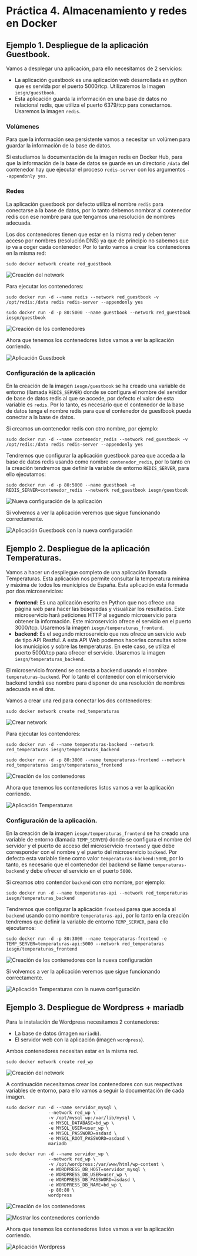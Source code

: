 # Práctica 4. Almacenamiento y redes en Docker

## Ejemplo 1. Despliegue de la aplicación Guestbook.

Vamos a desplegar una aplicación, para ello necesitamos de 2 servicios:

- La aplicación guestbook es una aplicación web desarrollada en python que es servida por el puerto 5000/tcp. Utilizaremos la imagen `iesgn/guestbook`.
- Esta aplicación guarda la información en una base de datos no relacional redis, que utiliza el puerto 6379/tcp para conectarnos. Usaremos la imagen `redis`.

### Volúmenes

Para que la información sea persistente vamos a necesitar un volúmen para guardar la información de la base de datos.

Si estudiamos la documentación de la imagen redis en Docker Hub, para que la información de la base de datos se guarde en un directorio `/data` del contenedor hay que ejecutar el proceso `redis-server` con los argumentos `--appendonly yes`.

### Redes

La aplicación guestbook por defecto utiliza el nombre `redis` para conectarse a la base de datos, por lo tanto debemos nombrar al contenedor redis con ese nombre para que tengamos una resolución de nombres adecuada.

Los dos contenedores tienen que estar en la misma red y deben tener acceso por nombres (resolución DNS) ya que de principio no sabemos que ip va a coger cada contenedor. Por lo tanto vamos a crear los contenedores en la misma red:

```
sudo docker network create red_guestbook
```

![Creación del network](./img/ejemplo1/create_network.png)


Para ejecutar los contenedores:

```
sudo docker run -d --name redis --network red_guestbook -v /opt/redis:/data redis redis-server --appendonly yes

sudo docker run -d -p 80:5000 --name guestbook --network red_guestbook iesgn/guestbook
```

![Creación de los contenedores](./img/ejemplo1/create_containers.png)

Ahora que tenemos los contenedores listos vamos a ver la aplicación corriendo.

![Aplicación Guestbook](./img/ejemplo1/guestbook.png)


### Configuración de la aplicación

En la creación de la imagen `iesgn/guestbook` se ha creado una variable de entorno (llamada `REDIS_SERVER`) donde se configura el nombre del servidor de base de datos redis al que se accede, por defecto el valor de esta variable es `redis`. Por lo tanto, es necesario que el contenedor de la base de datos tenga el nombre redis para que el contenedor de guestbook pueda conectar a la base de datos.

Si creamos un contenedor redis con otro nombre, por ejemplo:

```
sudo docker run -d --name contenedor_redis --network red_guestbook -v /opt/redis:/data redis redis-server --appendonly yes
```

Tendremos que configurar la aplicación guestbook parea que acceda a la base de datos redis usando como nombre `contenedor_redis`, por lo tanto en la creación tendremos que definir la variable de entorno `REDIS_SERVER`, para ello ejecutamos:

```
sudo docker run -d -p 80:5000 --name guestbook -e REDIS_SERVER=contenedor_redis --network red_guestbook iesgn/guestbook
```

![Nueva configuración de la aplicación](./img/ejemplo1/new_config.png)

Si volvemos a ver la aplicación veremos que sigue funcionando correctamente.

![Aplicación Guestbook con la nueva configuración](./img/ejemplo1/guestbook_2.png)


## Ejemplo 2. Despliegue de la aplicación Temperaturas.

Vamos a hacer un despliegue completo de una aplicación llamada Temperaturas. Esta aplicación nos permite consultar la temperatura mínima y máxima de todos los municipios de España. Esta aplicación está formada por dos microservicios:

- **frontend**: Es una aplicación escrita en Python que nos ofrece una página web para hacer las búsquedas y visualizar los resultados. Este microservicio hará peticiones HTTP al segundo microservicio para obtener la información. Este microservicio ofrece el servicio en el puerto 3000/tcp. Usaremos la imagen `iesgn/temperaturas_frontend`.
- **backend**: Es el segundo microservicio que nos ofrece un servicio web de tipo API Restful. A esta API Web podemos hacerles consultas sobre los municipios y sobre las temperaturas. En este caso, se utiliza el puerto 5000/tcp para ofrecer el servicio. Usaremos la imagen `iesgn/temperaturas_backend`.

El microservicio frontend se conecta a backend usando el nombre `temperaturas-backend`. Por lo tanto el contenedor con el micorservicio backend tendrá ese nombre para disponer de una resolución de nombres adecuada en el dns.

Vamos a crear una red para conectar los dos contenedores:

```
sudo docker network create red_temperaturas
```

![Crear network](./img/ejemplo2/create_network.png)

Para ejecutar los contendores:

```
sudo docker run -d --name temperaturas-backend --network red_temperaturas iesgn/temperaturas_backend

sudo docker run -d -p 80:3000 --name temperaturas-frontend --network red_temperaturas iesgn/temperaturas_frontend
```

![Creación de los contenedores](./img/ejemplo2/create_containers.png)

Ahora que tenemos los contenedores listos vamos a ver la aplicación corriendo.

![Aplicación Temperaturas](./img/ejemplo2/aplicacion.png)


### Configuración de la aplicación.

En la creación de la imagen `iesgn/temperaturas_frontend` se ha creado una variable de entorno (llamada `TEMP_SERVER`) donde se configura el nombre del servidor y el puerto de acceso del microservicio `frontend` y que debe corresponder con el nombre y el puerto del microservicio `backend`. Por defecto esta variable tiene como valor `temperaturas-backend:5000`, por lo tanto, es necesario que el contenedor del backend se llame `temperaturas-backend` y debe ofrecer el servicio en el puerto `5000`.

Si creamos otro contendor `backend` con otro nombre, por ejemplo:

```
sudo docker run -d --name temperaturas-api --network red_temperaturas iesgn/temperaturas_backend
```

Tendremos que configurar la aplicación `frontend` parea que acceda al `backend` usando como nombre `temperaturas-api`, por lo tanto en la creación tendremos que definir la variable de entorno `TEMP_SERVER`, para ello ejecutamos:

```
sudo docker run -d -p 80:3000 --name temperaturas-frontend -e TEMP_SERVER=temperaturas-api:5000 --network red_temperaturas iesgn/temperaturas_frontend
```

![Creación de los contenedores con la nueva configuración](./img/ejemplo2/new_config.png)

Si volvemos a ver la aplicación veremos que sigue funcionando correctamente.

![Aplicación Temperaturas con la nueva configuración](./img/ejemplo2/aplicacion_2.png)


## Ejemplo 3. Despliegue de Wordpress + mariadb

Para la instalación de Wordpress necesitamos 2 contenedores:

- La base de datos (imagen `mariadb`).
- El servidor web con la aplicación (imagen `wordpress`).

Ambos contenedores necesitan estar en la misma red.

```
sudo docker network create red_wp
```

![Creación del network](./img/ejemplo3/create_network.png)

A continuación necesitamos crear los contenedores con sus respectivas variables de entorno, para ello vamos a seguir la documentación de cada imagen.

```
sudo docker run -d --name servidor_mysql \
                --network red_wp \
                -v /opt/mysql_wp:/var/lib/mysql \
                -e MYSQL_DATABASE=bd_wp \
                -e MYSQL_USER=user_wp \
                -e MYSQL_PASSWORD=asdasd \
                -e MYSQL_ROOT_PASSWORD=asdasd \
                mariadb
                
sudo docker run -d --name servidor_wp \
                --network red_wp \
                -v /opt/wordpress:/var/www/html/wp-content \
                -e WORDPRESS_DB_HOST=servidor_mysql \
                -e WORDPRESS_DB_USER=user_wp \
                -e WORDPRESS_DB_PASSWORD=asdasd \
                -e WORDPRESS_DB_NAME=bd_wp \
                -p 80:80 \
                wordpress
```

![Creación de los contenedores](./img/ejemplo3/create_containers.png)

![Mostrar los contenedores corriendo](./img/ejemplo3/containers_ps.png)

Ahora que tenemos los contenedores listos vamos a ver la aplicación corriendo.

![Aplicación Wordpress](./img/ejemplo3/aplicacion.png)